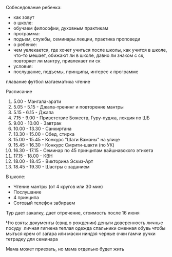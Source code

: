 Собеседование ребенка:
- как зовут
- о школе:
- обучаем философии, духовным практикам
- программа:
- подъем, службы, семинары лекции, практика проповеди
- о ребенке:
- чем увлекается, где хочет учиться после школы, как учится в школе, что-то мешает, обижают ли в школе, давно ли знаком с ск, повторяет ли мантру, привлекает ли ск
- условия: 
- послушание, подъемы, принципы, интерес к программе

плавание футбол
матаематика чтение 

Расписание
1. 5.00 - Мангала-арати
2. 5.05 - 5.15 - Джапа-тренинг и повторение мантры
3. 5.15 - 6.15 - Джапа
4. 7.15 - 9.00 - Приветствие Божеств, Гуру-пуджа, лекция по ШБ
5. 9.00 - 10.00 - Завтрак
7. 10.00 - 13.30 - Санкиртана
8. 13.30 - 15.00 - Обед, стирка
9. 15.00 - 15.45 - Конкурс "Шаги Ваманы" на улице
10. 15.45 - 16.30 - Конкурс Смрити-шакти (по УК)
11. 16.30 - 17.15 - Семинар по 45 принципам вайшнавского этикета
12. 17.15 - 18.00 - КВН
13. 18.00 - 18.45 - Викторина Эскиз-Арт
14. 18.45 - 19.30 - Шастры с  заданием

В школе:
- Чтение мантры (от 4 кругов или 30 мин) 
- Послушание
- 4 принципа
- Сотовый телефон забираем

Тур дает закалку, дает отречение, стоимость после 16 июня

  

Что взять:
документы (свид о рождении)
деньги
доверенность
личные посуду 
личная гигиена
теплая одежда
спальники
сменная обувь чтобы мыться
крем от загара или маски ниндзя
черные очки
гамчи
ручки тетрадку для семинара

Мама может приехать, но мама отдельно будет жить